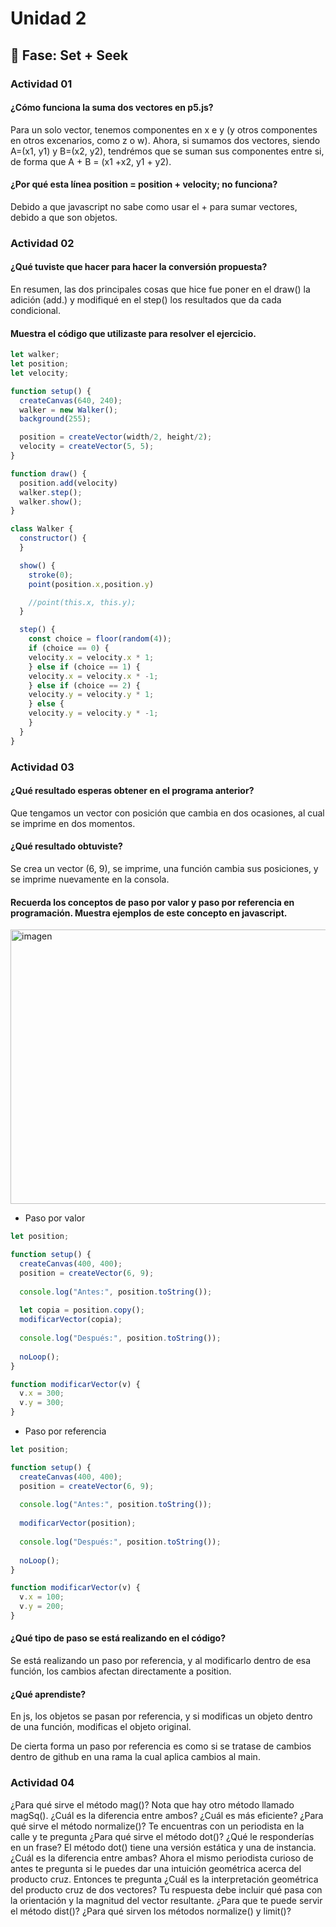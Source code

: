 # Unidad 2

## 🔎 Fase: Set + Seek

### Actividad 01

#### ¿Cómo funciona la suma dos vectores en p5.js?

Para un solo vector, tenemos componentes en x e y (y otros componentes en otros excenarios, como z o w). Ahora, si sumamos dos vectores, siendo A=(x1, y1) y B=(x2, y2), tendrémos que se suman sus componentes entre si, de forma que A + B = (x1 +x2, y1 + y2).

#### ¿Por qué esta línea position = position + velocity; no funciona?

Debido a que javascript no sabe como usar el + para sumar vectores, debido a que son objetos.

### Actividad 02

#### ¿Qué tuviste que hacer para hacer la conversión propuesta?

En resumen, las dos principales cosas que hice fue poner en el draw() la adición (add.) y modifiqué en el step() los resultados que da cada condicional.

#### Muestra el código que utilizaste para resolver el ejercicio.

``` js
let walker;
let position;
let velocity;

function setup() {
  createCanvas(640, 240);
  walker = new Walker();
  background(255);

  position = createVector(width/2, height/2);
  velocity = createVector(5, 5);
}

function draw() {
  position.add(velocity)
  walker.step();
  walker.show();
}

class Walker {
  constructor() {
  }

  show() {
    stroke(0);
    point(position.x,position.y)

    //point(this.x, this.y);
  }

  step() {
    const choice = floor(random(4));
    if (choice == 0) {
    velocity.x = velocity.x * 1;
    } else if (choice == 1) {
    velocity.x = velocity.x * -1;
    } else if (choice == 2) {
    velocity.y = velocity.y * 1;
    } else {
    velocity.y = velocity.y * -1;
    }
  }
}
```

### Actividad 03

#### ¿Qué resultado esperas obtener en el programa anterior?

Que tengamos un vector con posición que cambia en dos ocasiones, al cual se imprime en dos momentos.

#### ¿Qué resultado obtuviste?

Se crea un vector (6, 9), se imprime, una función cambia sus posiciones, y se imprime nuevamente en la consola.

#### Recuerda los conceptos de paso por valor y paso por referencia en programación. Muestra ejemplos de este concepto en javascript.

<img width="888" height="439" alt="imagen" src="https://github.com/user-attachments/assets/3213a421-e5e0-4ee7-80be-9794fcff99bb" />

* Paso por valor

``` js
let position;

function setup() {
  createCanvas(400, 400);
  position = createVector(6, 9);
  
  console.log("Antes:", position.toString());
  
  let copia = position.copy();
  modificarVector(copia);
  
  console.log("Después:", position.toString());
  
  noLoop();
}

function modificarVector(v) {
  v.x = 300;
  v.y = 300;
}
```

* Paso por referencia

``` js
let position;

function setup() {
  createCanvas(400, 400);
  position = createVector(6, 9);
  
  console.log("Antes:", position.toString());
  
  modificarVector(position);
  
  console.log("Después:", position.toString());
  
  noLoop();
}

function modificarVector(v) {
  v.x = 100;
  v.y = 200;
}
```

#### ¿Qué tipo de paso se está realizando en el código?

Se está realizando un paso por referencia, y al modificarlo dentro de esa función, los cambios afectan directamente a position.

#### ¿Qué aprendiste?

En js, los objetos se pasan por referencia, y si modificas un objeto dentro de una función, modificas el objeto original.

De cierta forma un paso por referencia es como si se tratase de cambios dentro de github en una rama la cual aplica cambios al main.

### Actividad 04


¿Para qué sirve el método mag()? Nota que hay otro método llamado magSq(). ¿Cuál es la diferencia entre ambos? ¿Cuál es más eficiente?
¿Para qué sirve el método normalize()?
Te encuentras con un periodista en la calle y te pregunta ¿Para qué sirve el método dot()? ¿Qué le responderías en un frase?
 El método dot() tiene una versión estática y una de instancia. ¿Cuál es la diferencia entre ambas?
Ahora el mismo periodista curioso de antes te pregunta si le puedes dar una intuición geométrica acerca del producto cruz. Entonces te pregunta ¿Cuál es la interpretación geométrica del producto cruz de dos vectores? Tu respuesta debe incluir qué pasa con la orientación y la magnitud del vector resultante.
¿Para que te puede servir el método dist()?
¿Para qué sirven los métodos normalize() y limit()?


